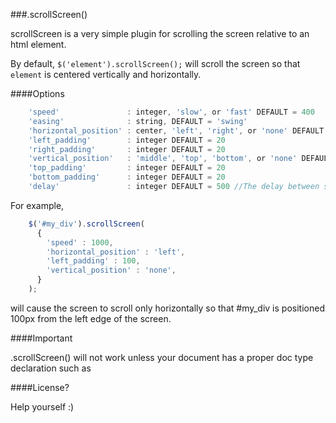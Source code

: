 ###.scrollScreen()

scrollScreen is a very simple plugin for scrolling the screen relative to an html element.

By default, ```$('element').scrollScreen();``` will scroll the screen so that ```element``` is centered vertically and horizontally.

####Options

```javascript
    'speed'               : integer, 'slow', or 'fast' DEFAULT = 400
    'easing'              : string, DEFAULT = 'swing'
    'horizontal_position' : center, 'left', 'right', or 'none' DEFAULT = 'center'
    'left_padding'        : integer DEFAULT = 20
    'right_padding'       : integer DEFAULT = 20
    'vertical_position'   : 'middle', 'top', 'bottom', or 'none' DEFAULT = 'middle'
    'top_padding'         : integer DEFAULT = 20
    'bottom_padding'      : integer DEFAULT = 20
    'delay'               : integer DEFAULT = 500 //The delay between scrolling between each element if mmore than one element is provided
```

For example,

```javascript
    $('#my_div').scrollScreen( 
      {
        'speed' : 1000, 
        'horizontal_position' : 'left',
        'left_padding' : 100,
        'vertical_position' : 'none',
      } 
    );
```

will cause the screen to scroll only horizontally so that #my_div is positioned 100px from the left edge of the screen.

####Important

.scrollScreen() will not work unless your document has a proper doc type declaration such as <!DOCTYPE HTML>

####License?

Help yourself :)
